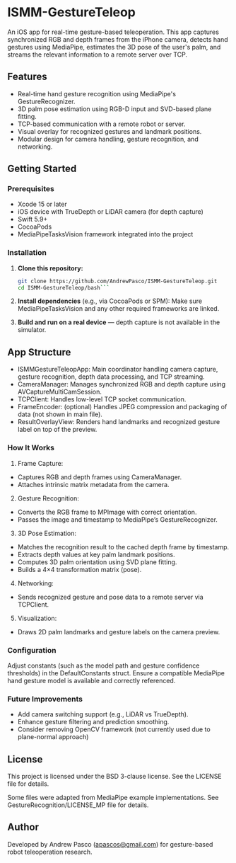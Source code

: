 # ISMM-GestureTeleop

An iOS app for real-time gesture-based teleoperation. This app captures synchronized RGB and depth frames from the iPhone camera, detects hand gestures using MediaPipe, estimates the 3D pose of the user's palm, and streams the relevant information to a remote server over TCP.

## Features

- Real-time hand gesture recognition using MediaPipe's GestureRecognizer.
- 3D palm pose estimation using RGB-D input and SVD-based plane fitting.
- TCP-based communication with a remote robot or server.
- Visual overlay for recognized gestures and landmark positions.
- Modular design for camera handling, gesture recognition, and networking.

## Getting Started

### Prerequisites

- Xcode 15 or later
- iOS device with TrueDepth or LiDAR camera (for depth capture)
- Swift 5.9+
- CocoaPods
- MediaPipeTasksVision framework integrated into the project

### Installation

1. **Clone this repository:**
   ```bash
   git clone https://github.com/AndrewPasco/ISMM-GestureTeleop.git
   cd ISMM-GestureTeleop/bash```

2. **Install dependencies** (e.g., via CocoaPods or SPM):
Make sure MediaPipeTasksVision and any other required frameworks are linked.

3. **Build and run on a real device** — depth capture is not available in the simulator.

## App Structure
- ISMMGestureTeleopApp: Main coordinator handling camera capture, gesture recognition, depth data processing, and TCP streaming.
- CameraManager: Manages synchronized RGB and depth capture using AVCaptureMultiCamSession.
- TCPClient: Handles low-level TCP socket communication.
- FrameEncoder: (optional) Handles JPEG compression and packaging of data (not shown in main file).
- ResultOverlayView: Renders hand landmarks and recognized gesture label on top of the preview.

### How It Works

1. Frame Capture:
- Captures RGB and depth frames using CameraManager.
- Attaches intrinsic matrix metadata from the camera.
2. Gesture Recognition:
- Converts the RGB frame to MPImage with correct orientation.
- Passes the image and timestamp to MediaPipe’s GestureRecognizer.
3. 3D Pose Estimation:
- Matches the recognition result to the cached depth frame by timestamp.
- Extracts depth values at key palm landmark positions.
- Computes 3D palm orientation using SVD plane fitting.
- Builds a 4×4 transformation matrix (pose).
4. Networking:
- Sends recognized gesture and pose data to a remote server via TCPClient.
5. Visualization:
- Draws 2D palm landmarks and gesture labels on the camera preview.

### Configuration

Adjust constants (such as the model path and gesture confidence thresholds) in the DefaultConstants struct. Ensure a compatible MediaPipe hand gesture model is available and correctly referenced.

### Future Improvements

- Add camera switching support (e.g., LiDAR vs TrueDepth).
- Enhance gesture filtering and prediction smoothing.
- Consider removing OpenCV framework (not currently used due to plane-normal approach)

## License

This project is licensed under the BSD 3-clause license. See the LICENSE file for details.

Some files were adapted from MediaPipe example implementations. See GestureRecognition/LICENSE\_MP file for details. 

## Author

Developed by Andrew Pasco (apascos@gmail.com) for gesture-based robot teleoperation research.
